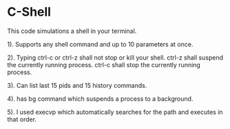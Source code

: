 # C-Shell

This code simulations a shell in your terminal. 

1). Supports any shell command and up to 10 parameters at once.

2). Typing ctrl-c or ctrl-z shall not stop or kill your shell. ctrl-z
shall suspend the currently running process. ctrl-c shall stop the currently running
process. 

3). Can list last 15 pids and 15 history commands.

4). has bg command which suspends a process to a background.

5). I used execvp which automatically searches for the path and executes in that order.


